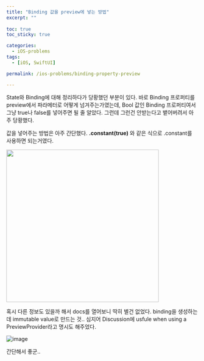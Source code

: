 ```yaml
---
title: "Binding 값을 preview에 넣는 방법"
excerpt: ""
  
toc: true
toc_sticky: true

categories:
  - iOS-problems
tags:
  - [iOS, SwiftUI]

permalink: /ios-problems/binding-property-preview

---
```


State와 Binding에 대해 정리하다가 당황했던 부분이 있다. 바로 Binding 프로퍼티를 preview에서 파라메터로 어떻게 넘겨주는가였는데, Bool 값인 Binding 프로퍼티여서 그냥 true나 false를 넣어주면 될 줄 알았다. 그런데 그런건 안받는다고 뱉어버려서 아주 당황했다.

값을 넣어주는 방법은 아주 간단했다. **.constant(true)** 와 같은 식으로 .constant를 사용하면 되는거였다.

<img src="https://user-images.githubusercontent.com/22000470/188280154-535174a8-2f57-4a97-8a43-24df3b438859.png" width="400">

혹시 다른 정보도 있을까 해서 docs를 열어보니 딱히 별건 없었다. binding을 생성하는데 immutable value로 만드는 것.. 심지어 Discussion에 usfule when using a PreviewProvider라고 명시도 해주었다.

![image](https://user-images.githubusercontent.com/22000470/188280210-d039bfce-d6db-4474-9882-7d16ed7c9491.png)

간단해서 좋군..
